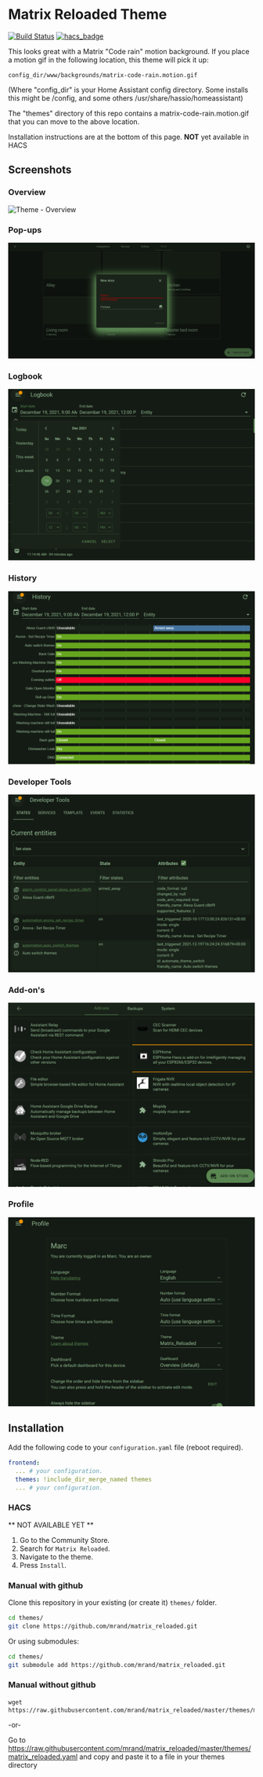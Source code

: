 # Matrix Reloaded Theme

[![Build Status](https://github.com/home-assistant-community-themes/template/workflows/.github/workflows/workflow.yml/badge.svg)](https://github.com/home-assistant-community-themes/template/actions)
[![hacs_badge](https://img.shields.io/badge/HACS-Default-orange.svg)](https://github.com/custom-components/hacs)


This looks great with a Matrix "Code rain" motion background.  If you place a motion gif in the following location,  this theme will pick it up:

```
config_dir/www/backgrounds/matrix-code-rain.motion.gif
```

(Where "config_dir" is your Home Assistant config directory.  Some installs this might be /config, and some others /usr/share/hassio/homeassistant)


The "themes" directory of this repo contains a matrix-code-rain.motion.gif that you can move to the above location.

Installation instructions are at the bottom of this page.
**NOT** yet available in HACS
  
## Screenshots

### Overview

![Theme - Overview](./docs/theme-overview.gif)

### Pop-ups

![Theme - Pop-ups](./docs/theme-popup.png)

### Logbook

![Theme - Logbook](./docs/theme-logbook.png)

### History

![Theme - History](./docs/theme-history.png)

### Developer Tools

![Theme - Developer Tools](./docs/theme-developer-tools.png)

### Add-on's

![Theme - Configuration](./docs/theme-addons.png)

### Profile

![Theme - Profile](./docs/theme-profile.png)

## Installation

Add the following code to your `configuration.yaml` file (reboot required).

```yaml
frontend:
  ... # your configuration.
  themes: !include_dir_merge_named themes
  ... # your configuration.
```

### HACS

** NOT AVAILABLE YET **
1. Go to the Community Store.
2. Search for `Matrix Reloaded`.
3. Navigate to the theme.
4. Press `Install`.

### Manual with github

Clone this repository in your existing (or create it) `themes/` folder.

```bash
cd themes/
git clone https://github.com/mrand/matrix_reloaded.git
```

Or using submodules:

```bash
cd themes/
git submodule add https://github.com/mrand/matrix_reloaded.git
```

### Manual without github
```
wget https://raw.githubusercontent.com/mrand/matrix_reloaded/master/themes/matrix_reloaded.yaml
```

-or-

Go to https://raw.githubusercontent.com/mrand/matrix_reloaded/master/themes/matrix_reloaded.yaml and copy and paste it to a file in your themes directory

